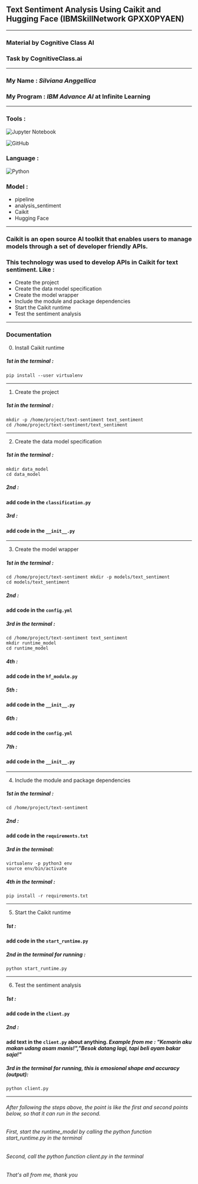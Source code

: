 ## Text Sentiment Analysis Using Caikit and Hugging Face (IBMSkillNetwork GPXX0PYAEN)

---

### Material by Cognitive Class AI
### Task by CognitiveClass.ai

---

### My Name : _Silviana Anggellica_
### My Program : _IBM Advance AI_ at Infinite Learning

---
### Tools :
![Jupyter Notebook](https://img.shields.io/badge/jupyter-%23FA0F00.svg?style=for-the-badge&logo=jupyter&logoColor=white)

![GitHub](https://img.shields.io/badge/github-%23121011.svg?style=for-the-badge&logo=github&logoColor=white)


### Language :
![Python](https://img.shields.io/badge/python-3670A0?style=for-the-badge&logo=python&logoColor=ffdd54)


### Model :
- pipeline
- analysis_sentiment
- Caikit
- Hugging Face

---

### Caikit is an open source AI toolkit that enables users to manage models through a set of developer friendly APIs.

### This technology was used to develop APIs in Caikit for text sentiment. Like :
- Create the project
- Create the data model specification
- Create the model wrapper
- Include the module and package dependencies
- Start the Caikit runtime
- Test the sentiment analysis
---

### Documentation

0. Install Caikit runtime
##### 1st in the terminal :
```
pip install --user virtualenv
```
---

1. Create the project
##### 1st in the terminal :
```
mkdir -p /home/project/text-sentiment text_sentiment
cd /home/project/text-sentiment/text_sentiment
```
---
2. Create the data model specification
##### 1st in the terminal :
```
mkdir data_model
cd data_model
```

##### 2nd :
#### add code in the `classification.py`

##### 3rd :
#### add code in the `__init__.py`
---
3. Create the model wrapper
##### 1st in the terminal :
```
cd /home/project/text-sentiment mkdir -p models/text_sentiment
cd models/text_sentiment
```

##### 2nd : 
#### add code in the `config.yml`

##### 3rd in the terminal :
```
cd /home/project/text-sentiment text_sentiment
mkdir runtime_model
cd runtime_model
```

##### 4th :
#### add code in the `hf_module.py`

##### 5th :
#### add code in the `__init__.py`

##### 6th :
#### add code in the `config.yml`

##### 7th :
#### add code in the `__init__.py`
---
4. Include the module and package dependencies
##### 1st in the terminal :
```
cd /home/project/text-sentiment
```

##### 2nd : 
#### add code in the `requirements.txt`

##### 3rd  in the terminal: 
```
virtualenv -p python3 env
source env/bin/activate
```

##### 4th in the terminal :
```
pip install -r requirements.txt
```
---
5. Start the Caikit runtime
##### 1st : 
#### add code in the `start_runtime.py`

##### 2nd in the terminal for running : 
```
python start_runtime.py
```
---
6. Test the sentiment analysis
##### 1st : 
#### add code in the `client.py`

##### 2nd : 
#### add text in the `client.py` about anything. _Example from me : "Kemarin aku makan udang asam manis!","Besok datang lagi, tapi beli ayam bakar saja!"_

##### 3rd in the terminal for running, this is emosional shape and accuracy (output): 
```
python client.py
```
---

###### After following the steps above, the point is like the first and second points below, so that it can run in the second.
###### First, start the runtime_model by calling the python function start_runtime.py in the terminal
###### Second, call the python function client.py in the terminal
###### That's all from me, thank you





